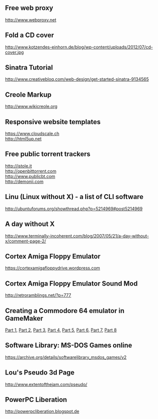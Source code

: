 ## Free web proxy
http://www.webproxy.net

## Fold a CD cover
http://www.kotzendes-einhorn.de/blog/wp-content/uploads/2012/07/cd-cover.jpg

## Sinatra Tutorial
http://www.creativebloq.com/web-design/get-started-sinatra-9134565

## Creole Markup
http://www.wikicreole.org

## Responsive website templates
https://www.cloudscale.ch  
http://html5up.net

## Free public torrent trackers  
http://istole.it  
http://openbittorrent.com  
http://www.publicbt.com  
http://demonii.com  

## Linu (Linux without X) - a list of CLI software
http://ubuntuforums.org/showthread.php?p=5214969#post5214969

## A day without X
http://www.terminally-incoherent.com/blog/2007/05/21/a-day-without-x/comment-page-2/

## Cortex Amiga Floppy Emulator
https://cortexamigafloppydrive.wordpress.com

## Cortex Amiga Floppy Emulator Sound Mod
http://retroramblings.net/?p=777

## Creating a Commodore 64 emulator in GameMaker 
[Part 1](https://www.yoyogames.com/tech_blog/95),
[Part 2](https://www.yoyogames.com/tech_blog/96),
[Part 3](https://www.yoyogames.com/tech_blog/97),
[Part 4](https://www.yoyogames.com/tech_blog/98),
[Part 5](https://www.yoyogames.com/tech_blog/99),
[Part 6](https://www.yoyogames.com/tech_blog/100),
[Part 7](https://www.yoyogames.com/tech_blog/101),
[Part 8](https://www.yoyogames.com/tech_blog/102)

## Software Library: MS-DOS Games online
https://archive.org/details/softwarelibrary_msdos_games/v2

## Lou's Pseudo 3d Page
http://www.extentofthejam.com/pseudo/

## PowerPC Liberation
http://powerpcliberation.blogspot.de

